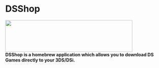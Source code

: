 # DSShop
<img src="https://cdn.discordapp.com/attachments/1102583029874045069/1158784365090832475/dsshop_logo.png?ex=651d8189&is=651c3009&hm=d2e24d5e7db28ccdcd28a3c2700c0584cff57408f0c8a2b35f821abc34563f2d&" height="100" width="400"><br>
**DSShop is a homebrew application which allows you to download DS Games directly to your 3DS/DSi.<br>**
